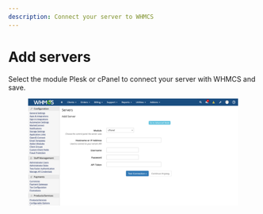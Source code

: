 ```yaml
---
description: Connect your server to WHMCS
---
```


# Add servers

Select the module Plesk or cPanel to connect your server with WHMCS and save.

<figure><img src="../.gitbook/assets/Screen Shot 2023-01-04 at 15.23.36.png" alt=""><figcaption></figcaption></figure>
